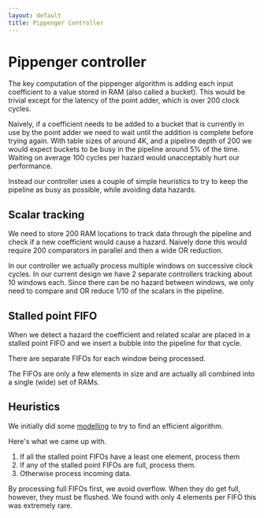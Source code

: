 ```yaml
---
layout: default
title: Pippenger Controller
---
```


# Pippenger controller

The key computation of the pippenger algorithm is adding each input coefficient to a value
stored in RAM (also called a bucket).  This would be trivial except for the latency of the 
point adder, which is over 200 clock cycles.

Naively, if a coefficient needs to be added to a bucket that is currently in
use by the point adder we need to wait until the addition is complete before
trying again. With table sizes of around 4K, and a pipeline depth of 200 we
would expect buckets to be busy in the pipeline around 5% of the time.  Waiting
on average 100 cycles per hazard would unacceptably hurt our performance.

Instead our controller uses a couple of simple heuristics to try to keep the pipeline as
busy as possible, while avoiding data hazards.

## Scalar tracking

We need to store 200 RAM locations to track data through the pipeline and check if a new
coefficient would cause a hazard. Naively done this would require 200 comparators in parallel
and then a wide OR reduction.

In our controller we actually process multiple windows on successive clock cycles. In
our current design we have 2 separate controllers tracking about 10 windows
each. Since there can be no hazard between windows, we only need to compare and OR reduce
$1/10$ of the scalars in the pipeline.

## Stalled point FIFO

When we detect a hazard the coefficient and related scalar are placed in a stalled point
FIFO and we insert a bubble into the pipeline for that cycle.

There are separate FIFOs for each window being processed.

The FIFOs are only a few elements in size and are actually all combined into a single 
(wide) set of RAMs.

## Heuristics

We initially did some 
[modelling](https://github.com/fyquah/hardcaml_zprize/blob/master/libs/pippenger/test/model.ml)
to try to find an efficient algorithm.

Here's what we came up with.

1. If all the stalled point FIFOs have a least one element, process them
2. If any of the stalled point FIFOs are full, process them.
3. Otherwise process incoming data.

By processing full FIFOs first, we avoid overflow.  When they do get full, however,
they must be flushed.  We found with only 4 elements per FIFO this was extremely rare.
